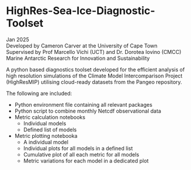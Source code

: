 # **HighRes-Sea-Ice-Diagnostic-Toolset**
Jan 2025<br>
Developed by Cameron Carver at the University of Cape Town<br>
Supervised by Prof Marcello Vichi (UCT) and Dr. Dorotea Iovino (CMCC)<br>
Marine Antarctic Research for Innovation and Sustainability<br>

A python based diagnostics toolset developed for the efficient analysis of high resolution simulations of the Climate Model Intercomparison Project (HighResMIP) utilising cloud-ready datasets from the Pangeo repository.

The following are included:
- Python environment file containing all relevant packages
- Python script to combine monthly Netcdf observational data
- Metric calculation notebooks
  - Individual models
  - Defined list of models
- Metric plotting notebooka
  - A individual model
  - Individual plots for all models in a defined list
  - Cumulative plot of all each metric for all models
  - Metric variations for each model in a dedicated plot
